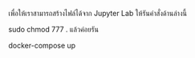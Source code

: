 
เพื่อให้เราสามารถสร้างไฟล์ได้จาก Jupyter Lab ให้รันคำสั่งด้านล่างนี้

sudo chmod 777 .
แล้วค่อยรัน

docker-compose up